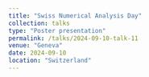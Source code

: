 ```yaml
---
title: "Swiss Numerical Analysis Day"
collection: talks
type: "Poster presentation"
permalink: /talks/2024-09-10-talk-11
venue: "Geneva"
date: 2024-09-10
location: "Switzerland"
---
```

